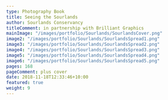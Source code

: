 ```yaml
---
type: Photography Book
title: Seeing the Sourlands
author: Sourlands Conservancy
titleComment: in partnership with Brilliant Graphics
mainImage: "/images/portfolio/Sourlands/SourlandsCover.png"
image2: "/images/portfolio/Sourlands/SourlandsSpread1.png"
image3: "/images/portfolio/Sourlands/SourlandsSpread2.png"
image4: "/images/portfolio/Sourlands/SourlandsSpread3.png"
image5: "/images/portfolio/Sourlands/SourlandsSpread4.png"
image6: "/images/portfolio/Sourlands/SourlandsSpread5.png"
pages: 168
pageComment: plus cover
date: 2018-11-18T12:33:46+10:00
featured: true
weight: 9
---
```


